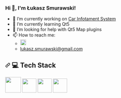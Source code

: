 ### Hi 👋, I'm Łukasz Smurawski!

- 🔭 I’m currently working on [Car Infotament System](https://github.com/MrWiseBeaver/Car-Infotament-System)
- 🌱 I’m currently learning Qt5
- 🤔 I’m looking for help with Qt5 Map plugins
- 📫 How to reach me: 
    -  [<img src="https://upload.wikimedia.org/wikipedia/commons/8/81/LinkedIn_icon.svg" width=18 height=18>](https://www.linkedin.com/in/%C5%82ukasz-smurawski-830a70209)
    - lukasz.smurawski@gmail.com


<!-- TECH STACK -->
<h2 dir="auto">
    <a id="user-content--tech-stack" class="anchor" href="#-tech-stack" aria-hidden="true"><svg class="octicon octicon-link" viewBox="0 0 16 16" version="1.1"              width="16" height="16" aria-hidden="true"><path fill-rule="evenodd" d="M7.775 3.275a.75.75 0 001.06 1.06l1.25-1.25a2 2 0 112.83 2.83l-2.5 2.5a2 2 0 01-2.83 0 .75.75 0    00-1.06 1.06 3.5 3.5 0 004.95 0l2.5-2.5a3.5 3.5 0 00-4.95-4.95l-1.25 1.25zm-4.69 9.64a2 2 0 010-2.83l2.5-2.5a2 2 0 012.83 0 .75.75 0 001.06-1.06 3.5 3.5 0 00-4.95        0l-2.5 2.5a3.5 3.5 0 004.95 4.95l1.25-1.25a.75.75 0 00-1.06-1.06l-1.25 1.25a2 2 0 01-2.83 0z"></path></svg></a>
    <g-emoji class="g-emoji" alias="computer" fallback-src="https://github.githubassets.com/images/icons/emoji/unicode/1f4bb.png">💻</g-emoji>
    Tech Stack
</h2>
<p dir="auto">
    <a target="_blank" rel="noopener noreferrer"><img src="https://doc.qt.io/qt-5.15/images/icon_Qt_78x78px.png" width="50" height="50"></a>
    <a target="_blank" rel="noopener noreferrer"><img src="https://cdn.worldvectorlogo.com/logos/c.svg" width="45" height="45"></a>
    <a target="_blank" rel="noopener noreferrer"><img src="https://cdn.worldvectorlogo.com/logos/c-1.svg" width="45" height="45"></a>
    <a target="_blank" rel="noopener noreferrer"><img src="https://cdn.worldvectorlogo.com/logos/python-5.svg" width="45" height="45"></a>
</p>
 
<!-- 
- 👯 I’m looking to collaborate on ...
- 😄 Pronouns: ...
- 💬 Ask me about ...
- ⚡ Fun fact: ...
-->
